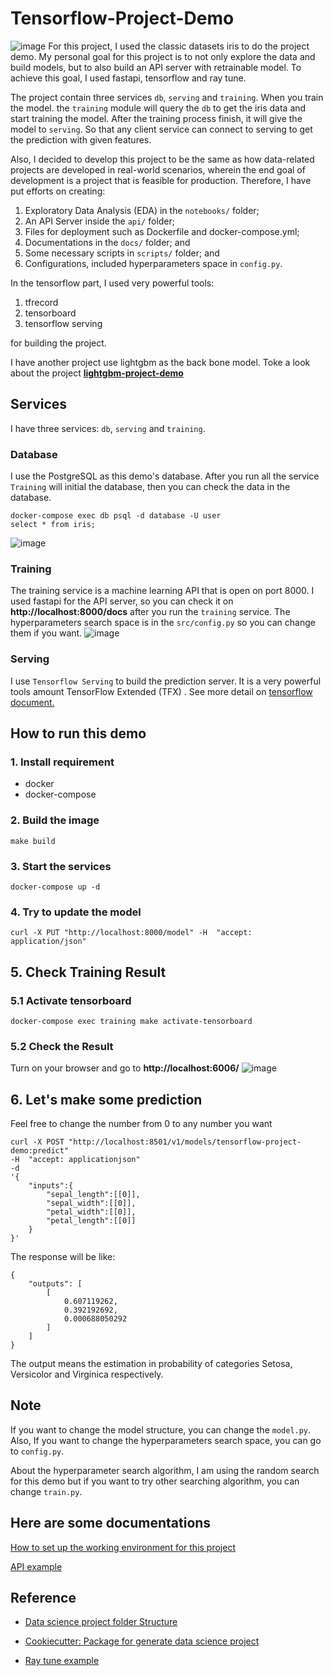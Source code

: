 # Tensorflow-Project-Demo
![image](pictures/tensorflow-project-demo.png)
For this project, I used the classic datasets iris to do the project demo. My personal goal for this project is to not only explore the data and build models, but to also build an API server with retrainable model. To achieve this goal, I used fastapi, tensorflow and ray tune.

The project contain three services `db`, `serving` and `training`. When you train the model. the `training` module will query the `db` to get the iris data and start training the model. After the training process finish, it will give the model to `serving`. So that any client service can  connect to serving to get the prediction with given features.

Also, I decided to develop this project to be the same as how data-related projects are developed in real-world scenarios, wherein the end goal of development is a project that is feasible for production. Therefore, I have put efforts on creating:

1. Exploratory Data Analysis (EDA) in the `notebooks/` folder;
2. An API Server inside the `api/` folder;
3. Files for deployment such as Dockerfile and docker-compose.yml;
4. Documentations in the `docs/` folder; and
5. Some necessary scripts in `scripts/` folder; and
6. Configurations, included hyperparameters space in `config.py`.

In the tensorflow part, I used very powerful tools:

1. tfrecord
2. tensorboard
3. tensorflow serving

for building the project. 

I have another project use lightgbm as the back bone model. Toke a look about the project [**lightgbm-project-demo**](https://github.com/raywu60kg/lightgbm-project-demo) 

## Services
I have three services: `db`, `serving` and `training`.

### Database
I use the PostgreSQL as this demo's database. After you run all the service `Training` will initial the database, then you can check the data in the database.
```
docker-compose exec db psql -d database -U user
select * from iris;
```
![image](pictures/PostgreSQL.png)

### Training
The training service is a machine learning API that is open on port 8000. I used fastapi for the API server, so you can check it on **http://localhost:8000/docs** after you run the `training` service. The hyperparameters search space is in the `src/config.py` so you can change them if you want.
![image](pictures/api-ui.png)

### Serving
I use `Tensorflow Serving` to build the prediction server. It is a very powerful tools amount TensorFlow Extended (TFX) . See more detail on [tensorflow document.](https://www.tensorflow.org/tfx/serving/api_rest)

## How to run this demo

### 1. Install requirement
- docker
- docker-compose

### 2. Build the image
```
make build
```
### 3. Start the services
```
docker-compose up -d
```

### 4. Try to update the model
```
curl -X PUT "http://localhost:8000/model" -H  "accept: application/json"
```

## 5. Check Training Result

### 5.1 Activate tensorboard
```
docker-compose exec training make activate-tensorboard
```


### 5.2 Check the Result
Turn on your browser and go to **http://localhost:6006/**
![image](pictures/tensorboard.png)

## 6. Let's make some prediction
Feel free to change the number from 0 to any number you want
```
curl -X POST "http://localhost:8501/v1/models/tensorflow-project-demo:predict" 
-H  "accept: applicationjson"
-d 
'{
    "inputs":{
        "sepal_length":[[0]],
        "sepal_width":[[0]],
        "petal_width":[[0]],
        "petal_length":[[0]]
    }
}' 
```
The response will be like:
```
{
    "outputs": [
        [
            0.607119262,
            0.392192692,
            0.000688050292
        ]
    ]
}
```

The output means the estimation in probability of categories Setosa,  Versicolor and Virginica respectively.

## Note
If you want to change the model structure, you can change the `model.py`. Also, If you want to change the hyperparameters search space, you can go to `config.py`.

 About the hyperparameter search algorithm, I am using the random search for this demo but if you want to try other searching algorithm, you can change `train.py`.

## Here are some documentations
[How to set up the working environment for this project](docs/dev_mode.md)

[API example](docs/api_example.md)

## Reference
- [Data science project folder Structure](https://dzone.com/articles/data-science-project-folder-structure)

- [Cookiecutter: Package for generate data science project](https://github.com/drivendata/cookiecutter-data-science)

- [Ray tune example](https://colab.research.google.com/github/ray-project/tutorial/blob/mastertune_exercises/exercise_1_basics.ipynb)